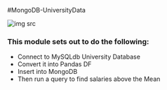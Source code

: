 #MongoDB-UniversityData

![img src](http://nop4you.com/content/images/thumbs/0001494_search-engine-powered-by-mongodb.jpeg)

### This module sets out to do the following:
* Connect to MySQLdb University Database
* Convert it into Pandas DF
* Insert into MongoDB
* Then run a query to find salaries above the Mean
